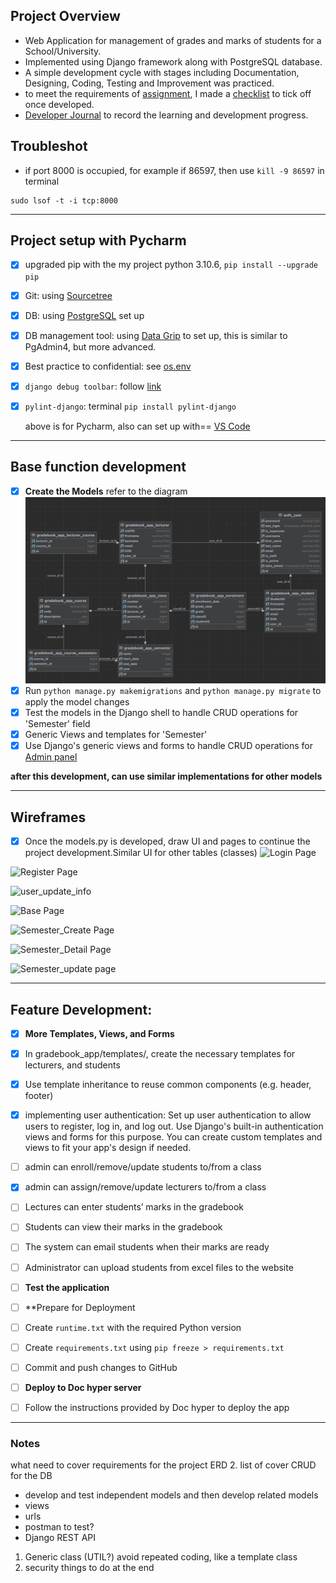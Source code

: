 ## Project Overview

- Web Application for management of grades and marks of students for a School/University.
- Implemented using Django framework along with PostgreSQL database.
- A simple development cycle with stages including Documentation, Designing, Coding, Testing and Improvement was practiced.
- to meet the requirements of [assignment](./Documents/7420_S1_2023_Assignment_1.pdf), I made a [checklist](./Documents/Checklist.md) to tick off once developed.
- [Developer Journal](./Documents/Developer_Journal.md) to record the learning and development progress.


## Troubleshot
- if  port 8000 is occupied, for example if 86597, then use `kill -9 86597` in terminal
```terminal
sudo lsof -t -i tcp:8000
```

---

## Project setup with Pycharm

- [x] upgraded pip with the my project python 3.10.6, `pip install --upgrade pip`
- [x] Git: using [Sourcetree](https://www.sourcetreeapp.com/)
- [x] DB: using [PostgreSQL](./Documents/PostgreSQL_Setup.md) set up
- [x] DB management tool: using [Data Grip](./Documents/Data_Grip.md) to set up, this is similar to PgAdmin4, but more advanced.
- [x] Best practice to confidential: see [os.env](os.env.md)
- [x] `django debug toolbar`: follow [link](https://django-debug-toolbar.readthedocs.io/en/latest/installation.html)
- [x] `pylint-django`: terminal `pip install pylint-django`

    above is for Pycharm, also can set up with== [VS Code](./Documents/VSCode_Setup.md)

---
## Base function development
- [x] **Create the Models** refer to the diagram
![ERD generated by Data_Grip](./Documents/ERD.png)
- [x]  Run `python manage.py makemigrations` and `python manage.py migrate` to apply the model changes
- [x] Test the models in the Django shell to handle CRUD operations for 'Semester' field
- [x] Generic Views and templates for 'Semester'
- [x] Use Django's generic views and forms to handle CRUD operations for [Admin panel](https://docs.djangoproject.com/en/4.2/ref/contrib/admin/)

**after this development, can use similar implementations for other models**

---
## Wireframes
- [x] Once the models.py is developed, draw UI and pages to continue the project development.Similar UI for other tables (classes)
![Login Page](https://docs.google.com/drawings/d/1tlMWAUxke-RP8ADKwl61gFt-GnvFrUUQUFPeDmOjyhU/export/png)

![Register Page](https://docs.google.com/drawings/d/1XckomU1CYZkBOoSD8oIQig40dt7TBqZnALiZBldNGsU/export/png)

![user_update_info](https://docs.google.com/drawings/d/1PsjYcnM_y-y5oq3TCsrp0STLEa6aoQ8BKoLDbDF1bU8/export/png)

![Base Page](https://docs.google.com/drawings/d/1YM8HTNJj0XQPhqfXlAhYZG1rJ1J3M2r6ZzWOHpRMVPY/export/png)

![Semester_Create Page](https://docs.google.com/drawings/d/1ZQIRs_D_KDNcTRHx2jOXCBT55gt_nPcjMFLDGUckjd8/export/png)

![Semester_Detail Page](https://docs.google.com/drawings/d/16eweJIPgsRZ7yWD_cOYQ-tLQ4l84LPLDNeruNzzXHsg/export/png)

![Semester_update page](https://docs.google.com/drawings/d/1IYvwFr6Nu8EJp3uezesdwax72t551_J6P9Q77oPqySM/export/png)

---

## Feature Development:

- [x] **More Templates, Views, and Forms**
- [x] In gradebook_app/templates/, create the necessary templates for lecturers, and students
- [x] Use template inheritance to reuse common components (e.g. header, footer)
- [x] implementing user authentication: Set up user authentication to allow users to register, log in, and log out. Use Django's built-in authentication views and forms for this purpose. You can create custom templates and views to fit your app's design if needed.
- [ ] admin can enroll/remove/update students to/from a class
- [x] admin can assign/remove/update lecturers to/from a class
- [ ] Lectures can enter students’ marks in the gradebook
- [ ] Students can view their marks in the gradebook
- [ ] The system can email students when their marks are ready
- [ ] Administrator can upload students from excel files to the website

- [ ] **Test the application**

- [ ] **Prepare for Deployment 
- [ ] Create `runtime.txt` with the required Python version
- [ ] Create `requirements.txt` using `pip freeze > requirements.txt`
- [ ] Commit and push changes to GitHub

- [ ] **Deploy to Doc hyper server**
- [ ] Follow the instructions provided by Doc hyper to deploy the app

---

### Notes
what need to cover requirements for the project
ERD
2. list of cover CRUD for the DB
- develop and test independent models and then develop related models
- views
- urls
- postman to test?
- Django REST API
1. Generic class (UTIL?) avoid repeated coding, like a template class
2. security things to do at the end


